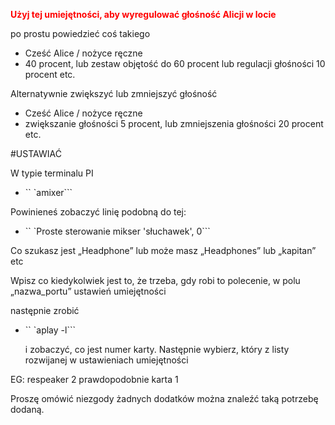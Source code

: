 
<Span style = "color: #ff0000;"> <strong> Użyj tej umiejętności, aby wyregulować głośność Alicji w locie </strong> </span>

po prostu powiedzieć coś takiego

- Cześć Alice / nożyce ręczne
- 40 procent, lub zestaw objętość do 60 procent lub regulacji głośności 10 procent etc.

Alternatywnie zwiększyć lub zmniejszyć głośność

- Cześć Alice / nożyce ręczne
- zwiększanie głośności 5 procent, lub zmniejszenia głośności 20 procent etc.

#USTAWIAĆ

W typie terminalu PI

- `` `amixer```

Powinieneś zobaczyć linię podobną do tej:

- `` `Proste sterowanie mikser 'słuchawek', 0```

Co szukasz jest „Headphone” lub może masz „Headphones” lub „kapitan” etc

Wpisz co kiedykolwiek jest to, że trzeba, gdy robi to polecenie, w polu „nazwa_portu”
ustawień umiejętności

następnie zrobić

 - `` `aplay -l```
 
   i zobaczyć, co jest numer karty. Następnie wybierz, który z listy rozwijanej w ustawieniach umiejętności

EG: respeaker 2 prawdopodobnie karta 1
   
Proszę omówić niezgody żadnych dodatków można znaleźć taką potrzebę dodaną.
